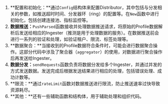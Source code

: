 1. **配置和初始化：**通过`Config`结构体来配置Distributor，其中包括与分发相关的参数，如推送超时时间、分发器环（ring）的配置等。在`New`函数中进行初始化，包括创建连接池、指标监控等。
2. **数据推送：**`PushParsed`函数接收并处理数据推送请求，将原始的Profile数据解析后发送给相应的Ingester（推测是用于处理数据的服务）。在数据推送前会进行一系列的验证和处理，如验证租户、限流、标签处理等。
3. **数据聚合：**当接收到的Profile数据符合条件时，可能会进行数据聚合操作。这部分代码中涉及了聚合器（`aggregator`）的使用，对数据进行聚合操作后再发送给Ingester。
4. **数据分发：**`sendRequests`函数负责将数据分发给多个Ingester，并通过并发的方式发送数据。发送完成后根据发送结果进行相应的处理，包括错误处理、成功计数等。
5. **限流：**通过`rateLimit`函数对数据推送进行限流，防止推送速率过快导致资源耗尽。
6. **其他：**还有一些辅助函数和结构体，用于辅助处理和组织代码。